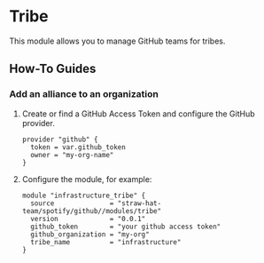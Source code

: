 # Tribe

This module allows you to manage GitHub teams for tribes.

## How-To Guides

### Add an alliance to an organization

1. Create or find a GitHub Access Token and configure the GitHub provider.

    ```hcl
    provider "github" {
      token = var.github_token
      owner = "my-org-name"
    }
    ```

2. Configure the module, for example:

    ```hcl
    module "infrastructure_tribe" {
      source              = "straw-hat-team/spotify/github//modules/tribe"
      version             = "0.0.1"
      github_token        = "your github access token"
      github_organization = "my-org"
      tribe_name          = "infrastructure"
    }
    ```
